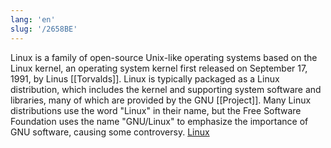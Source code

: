 ```yaml
---
lang: 'en'
slug: '/2658BE'
---
```


Linux is a family of open-source Unix-like operating systems based on the Linux kernel, an operating system kernel first released on September 17, 1991, by Linus [[Torvalds]]. Linux is typically packaged as a Linux distribution, which includes the kernel and supporting system software and libraries, many of which are provided by the GNU [[Project]]. Many Linux distributions use the word "Linux" in their name, but the Free Software Foundation uses the name "GNU/Linux" to emphasize the importance of GNU software, causing some controversy. [Linux](https://en.wikipedia.org/wiki/Linux)
